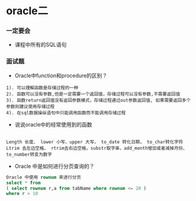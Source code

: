 # oracle二

### 一定要会

- 课程中所有的SQL语句




### 面试题

-  Oracle中function和procedure的区别？ 

```
1). 可以理解函数是存储过程的一种 
2). 函数可以没有参数,但是一定需要一个返回值，存储过程可以没有参数,不需要返回值 
3). 函数return返回值没有返回参数模式，存储过程通过out参数返回值, 如果需要返回多个参数则建议使用存储过程 
4). 在sql数据操纵语句中只能调用函数而不能调用存储过程
```

- 说说oracle中的经常使用到的函数 

```

Length 长度、 lower 小写、upper 大写， to_date 转化日期， to_char转化字符 
Ltrim 去左边空格、 rtrim去右边空格，substr取字串，add_month增加或者减掉月份、to_number转变为数字 
```

- Oracle 中是如何进行分页查询的？

```sql
Oracle 中使用 rownum 来进行分页
select * from
( select rownum r,a from tabName where rownum <= 20 )
where r > 10
```

